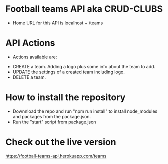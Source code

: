 # Football teams API aka CRUD-CLUBS

 * Home URL for this API is localhost + /teams

# API Actions

- Actions available are:

 * CREATE a team. Adding a logo plus some info about the team to add.
 * UPDATE the settings of a created team including logo.
 * DELETE a team.

# How to install the repository

 * Downnload the repo and run "npm run install" to install node_modules and packages from the package.json.
 * Run the "start" script from package.json

# Check out the live version 

 https://football-teams-api.herokuapp.com/teams